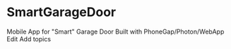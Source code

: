# SmartGarageDoor
Mobile App for "Smart" Garage Door Built with PhoneGap/Photon/WebApp Edit
Add topics

